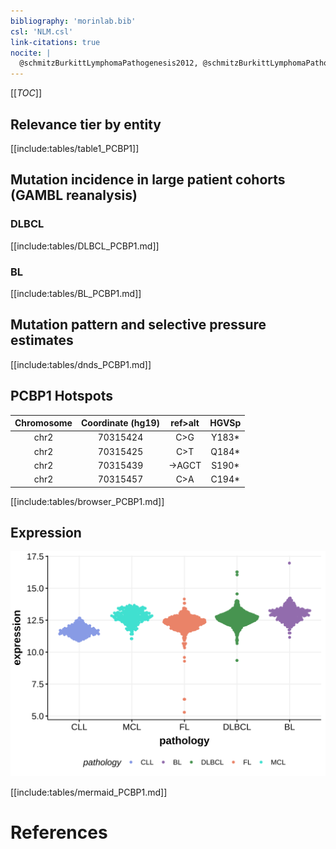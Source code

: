 ```yaml
---
bibliography: 'morinlab.bib'
csl: 'NLM.csl'
link-citations: true
nocite: |
  @schmitzBurkittLymphomaPathogenesis2012, @schmitzBurkittLymphomaPathogenesis2012
---
```


[[_TOC_]]


## Relevance tier by entity

[[include:tables/table1_PCBP1]]

## Mutation incidence in large patient cohorts (GAMBL reanalysis)

### DLBCL
[[include:tables/DLBCL_PCBP1.md]]

### BL
[[include:tables/BL_PCBP1.md]]

## Mutation pattern and selective pressure estimates

[[include:tables/dnds_PCBP1.md]]

## PCBP1 Hotspots

| Chromosome |Coordinate (hg19) | ref>alt | HGVSp | 
 | :---:| :---: | :--: | :---: |
| chr2 | 70315424 | C>G | Y183* |
| chr2 | 70315425 | C>T | Q184* |
| chr2 | 70315439 | ->AGCT | S190* |
| chr2 | 70315457 | C>A | C194* |

[[include:tables/browser_PCBP1.md]]

## Expression
![](images/gene_expression/PCBP1_by_pathology.svg)
<!-- ORIGIN: schmitzBurkittLymphomaPathogenesis2012 -->
<!-- BL: schmitzBurkittLymphomaPathogenesis2012 -->

[[include:tables/mermaid_PCBP1.md]]

# References
